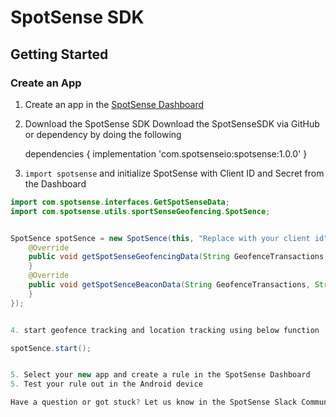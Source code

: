 #  SpotSense SDK

## Getting Started
### Create an App
1. Create an app in the [SpotSense Dashboard](http://dashboard.spotsense.io)
2. Download the SpotSense SDK
    Download the SpotSenseSDK via GitHub or dependency by doing the following

   dependencies {
      implementation 'com.spotsenseio:spotsense:1.0.0'
   }
   
    
    
3. `import spotsense` and initialize SpotSense with Client ID and Secret from the Dashboard
```java
import com.spotsense.interfaces.GetSpotSenseData;
import com.spotsense.utils.sportSenseGeofencing.SpotSence;


SpotSence spotSence = new SpotSence(this, "Replace with your client id", "Replace with your client Secret", new GetSpotSenseData() {
    @Override
    public void getSpotSenseGeofencingData(String GeofenceTransactions, ArrayList<String> GeofenceTransactionsRequestedId, String geofenceTransitionDetails) {
    }
    @Override
    public void getSpotSenceBeaconData(String GeofenceTransactions, String geofenceTransitionDetails) {
    }
});


4. start geofence tracking and location tracking using below function

spotSence.start();


5. Select your new app and create a rule in the SpotSense Dashboard
5. Test your rule out in the Android device

Have a question or got stuck? Let us know in the SpotSense Slack Community or shoot us an email (help@spotsense.io). We are happy to help!

